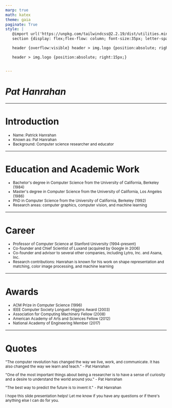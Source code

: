 ```yaml
---
marp: true
math: katex
theme: gaia
paginate: True
style: |
   @import url('https://unpkg.com/tailwindcss@2.2.19/dist/utilities.min.css');
   section {display: flex;flex-flow: column; font-size:35px; letter-spacing:1.4px;}

   header {overflow:visible} header > img.logo {position:absolute; right:15px;}

   header > img.logo {position:absolute; right:15px;}


---
```

<!-- backgroundImage: url('backgrounds/aaabstract (10).png') -->
<!-- _class: lead -->

 # _Pat Hanrahan_

---
<style scoped>p,li {font-size:0.88em}</style>

 # Introduction
- Name: Patrick Hanrahan
- Known as: Pat Hanrahan
- Background: Computer science researcher and educator


---
<style scoped>p,li {font-size:0.84em}</style>

 # Education and Academic Work
- Bachelor's degree in Computer Science from the University of California, Berkeley (1984)
- Master's degree in Computer Science from the University of California, Los Angeles (1986)
- PhD in Computer Science from the University of California, Berkeley (1992)
- Research areas: computer graphics, computer vision, and machine learning


---
<style scoped>p,li {font-size:0.84em}</style>

 # Career

- Professor of Computer Science at Stanford University (1994-present)
- Co-founder and Chief Scientist of Luxand (acquired by Google in 2006)
- Co-founder and advisor to several other companies, including Lytro, Inc. and Asana, Inc.
- Research contributions: Hanrahan is known for his work on shape representation and matching, color image processing, and machine learning

---
<style scoped>p,li {font-size:0.80em}</style>

 # Awards
- ACM Prize in Computer Science (1996)
- IEEE Computer Society Longuet-Higgins Award (2003)
- Association for Computing Machinery Fellow (2008)
- American Academy of Arts and Sciences Fellow (2012)
- National Academy of Engineering Member (2017)


---
<style scoped>p,li {font-size:0.84em}</style>

 # **Quotes**


"The computer revolution has changed the way we live, work, and communicate. It has also changed the way we learn and teach." - Pat Hanrahan

"One of the most important things about being a researcher is to have a sense of curiosity and a desire to understand the world around you." - Pat Hanrahan

"The best way to predict the future is to invent it." - Pat Hanrahan

I hope this slide presentation helps! Let me know if you have any questions or if there's anything else I can do for you.